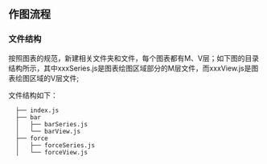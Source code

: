 ## 作图流程

### 文件结构

按照图表的规范，新建相关文件夹和文件，每个图表都有M、V层；如下图的目录结构所示，其中xxxSeries.js是图表绘图区域部分的M层文件，而xxxView.js是图表绘图区域的V层文件;

文件结构如下：

```
  ├── index.js
  ├── bar
  │   ├── barSeries.js
  │   └── barView.js
  ├── force
  │   ├── forceSeries.js
  │   └── forceView.js
```